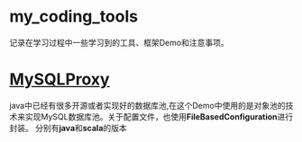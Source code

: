 # my_coding_tools
记录在学习过程中一些学习到的工具、框架Demo和注意事项。

# [MySQLProxy](https://github.com/XiaoQQin/my_coding_tools/tree/master/MySQLPool)
java中已经有很多开源或者实现好的数据库池,在这个Demo中使用的是对象池的技术来实现MySQL数据库池。关于配置文件，也使用**FileBasedConfiguration**进行封装。
分别有**java**和**scala**的版本

